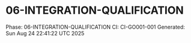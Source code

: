 # 06-INTEGRATION-QUALIFICATION
Phase: 06-INTEGRATION-QUALIFICATION
CI: CI-GO001-001
Generated: Sun Aug 24 22:41:22 UTC 2025
